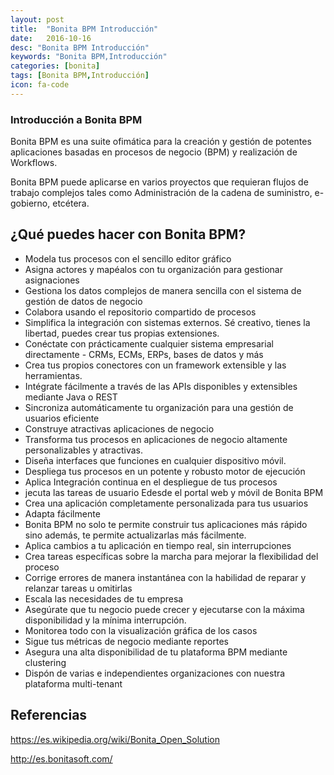 ```yaml
---
layout: post
title:  "Bonita BPM Introducción"
date:   2016-10-16
desc: "Bonita BPM Introducción"
keywords: "Bonita BPM,Introducción"
categories: [bonita]
tags: [Bonita BPM,Introducción]
icon: fa-code
---
```


### Introducción a Bonita BPM 

Bonita BPM es una suite ofimática para la creación y gestión de potentes aplicaciones basadas en procesos de negocio (BPM) y realización de Workflows.

Bonita BPM puede aplicarse en varios proyectos que requieran flujos de trabajo complejos tales como Administración de la cadena de suministro, e-gobierno, etcétera.

## ¿Qué puedes hacer con Bonita BPM?
* Modela tus procesos con el sencillo editor gráfico
* Asigna actores y mapéalos con tu organización para gestionar asignaciones
* Gestiona los datos complejos de manera sencilla con el sistema de gestión de datos de negocio
* Colabora usando el repositorio compartido de procesos
* Simplifica la integración con sistemas externos. Sé creativo, tienes la libertad, puedes crear tus propias extensiones.
* Conéctate con prácticamente cualquier sistema empresarial directamente - CRMs, ECMs, ERPs, bases de datos y más
* Crea tus propios conectores con un framework extensible y las herramientas.
* Intégrate fácilmente a través de las APIs disponibles y extensibles mediante Java o REST
* Sincroniza automáticamente tu organización para una gestión de usuarios eficiente
* Construye atractivas aplicaciones de negocio
* Transforma tus procesos en aplicaciones de negocio altamente personalizables y atractivas.
* Diseña interfaces que funciones en cualquier dispositivo móvil.
* Despliega tus procesos en un potente y robusto motor de ejecución
* Aplica Integración continua en el despliegue de tus procesos
* jecuta las tareas de usuario Edesde el portal web y móvil de Bonita BPM
* Crea una aplicación completamente personalizada para tus usuarios
* Adapta fácilmente
* Bonita BPM no solo te permite construir tus aplicaciones más rápido sino además, te permite actualizarlas más fácilmente.
* Aplica cambios a tu aplicación en tiempo real, sin interrupciones
* Crea tareas específicas sobre la marcha para mejorar la flexibilidad del proceso
* Corrige errores de manera instantánea con la habilidad de reparar y relanzar tareas u omitirlas
* Escala las necesidades de tu empresa
* Asegúrate que tu negocio puede crecer y ejecutarse con la máxima disponibilidad y la mínima interrupción.
* Monitorea todo con la visualización gráfica de los casos
* Sigue tus métricas de negocio mediante reportes
* Asegura una alta disponibilidad de tu plataforma BPM mediante clustering
* Dispón de varias e independientes organizaciones con nuestra plataforma multi-tenant

## Referencias
https://es.wikipedia.org/wiki/Bonita_Open_Solution

http://es.bonitasoft.com/
